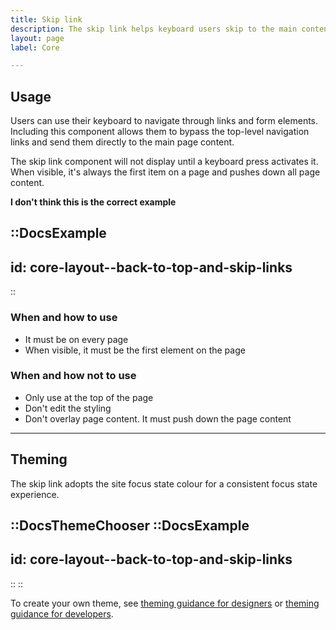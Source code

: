 ```yaml
---
title: Skip link
description: The skip link helps keyboard users skip to the main content on a page.
layout: page
label: Core

---
```


## Usage

Users can use their keyboard to navigate through links and form elements. Including this component allows them to bypass the top-level navigation links and send them directly to the main page content.

The skip link component will not display until a keyboard press activates it. When visible, it's always the first item on a page and pushes down all page content.

**I don't think this is the correct example**

::DocsExample
---
id: core-layout--back-to-top-and-skip-links
---
::

### When and how to use

- It must be on every page
- When visible, it must be the first element on the page

### When and how not to use

- Only use at the top of the page
- Don't edit the styling
- Don't overlay page content. It must push down the page content

---

## Theming

The skip link adopts the site focus state colour for a consistent focus state experience.

::DocsThemeChooser
  ::DocsExample
  ---
  id: core-layout--back-to-top-and-skip-links
  ---
  ::
::

To create your own theme, see [theming guidance for designers]() or [theming guidance for developers]().
